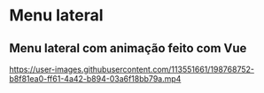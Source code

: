 # Menu lateral

## Menu lateral com animação feito com Vue 

https://user-images.githubusercontent.com/113551661/198768752-b8f81ea0-ff61-4a42-b894-03a6f18bb79a.mp4
